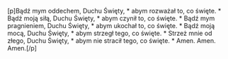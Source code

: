 [p]Bądź mym oddechem, Duchu Święty, * abym rozważał to, co święte. * Bądź moją siłą, Duchu Święty, * abym czynił to, co święte. * Bądź mym pragnieniem, Duchu Święty, * abym ukochał to, co święte. * Bądź moją mocą, Duchu Święty, * abym strzegł tego, co święte. * Strzeż mnie od złego, Duchu Święty, * abym nie stracił tego, co święte. * Amen. Amen. Amen.[/p]